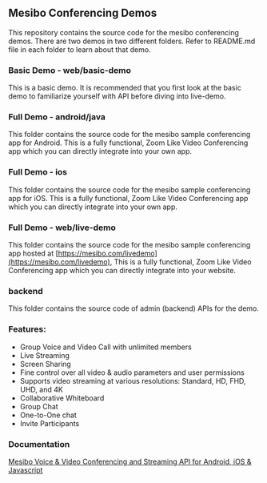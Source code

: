 ## Mesibo Conferencing Demos
This repository contains the source code for the mesibo conferencing demos. There are two demos in two different folders. Refer to README.md file in each folder to learn about that demo.

### Basic Demo - web/basic-demo
This is a basic demo. It is recommended that you first look at the basic demo to familiarize yourself with API before diving into live-demo.

### Full Demo - android/java
This folder contains the source code for the mesibo sample conferencing app for Android. This is a fully functional, Zoom Like Video Conferencing app which you can directly integrate into your own app.

### Full Demo - ios
This folder contains the source code for the mesibo sample conferencing app for iOS. This is a fully functional, Zoom Like Video Conferencing app which you can directly integrate into your own app.

### Full Demo - web/live-demo
This folder contains the source code for the mesibo sample conferencing app hosted at [https://mesibo.com/livedemo](https://mesibo.com/livedemo), This is a fully functional, Zoom Like Video Conferencing app which you can directly integrate into your website.

### backend
This folder contains the source code of admin (backend) APIs for the demo. 

### Features:
- Group Voice and Video Call with unlimited members
- Live Streaming
- Screen Sharing
- Fine control over all video & audio parameters and user permissions
- Supports video streaming at various resolutions: Standard, HD, FHD, UHD, and 4K
- Collaborative Whiteboard
- Group Chat
- One-to-One chat
- Invite Participants

### Documentation
[Mesibo Voice & Video Conferencing and Streaming API for Android, iOS & Javascript](https://mesibo.com/documentation/api/conferencing)
